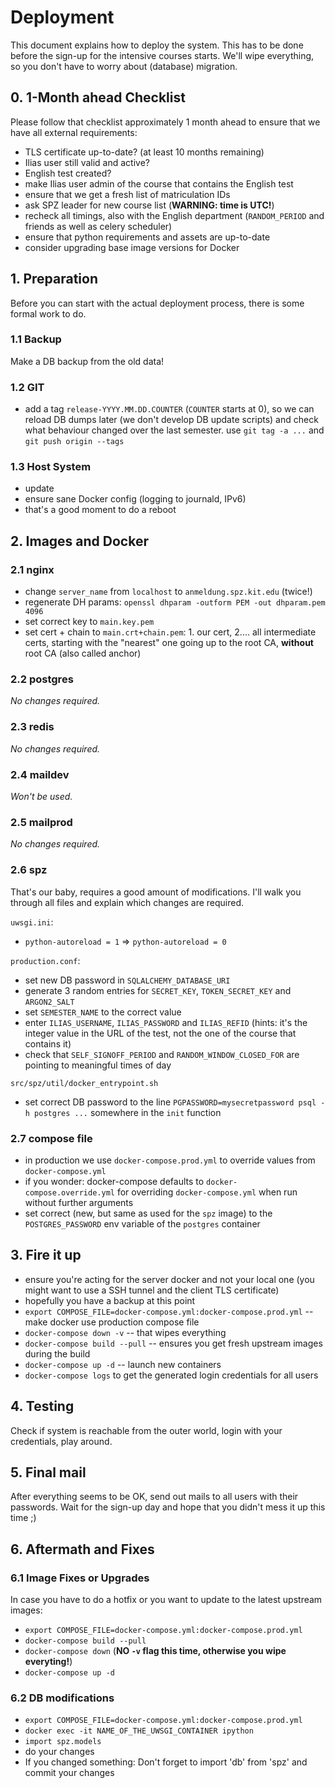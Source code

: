 # Deployment
This document explains how to deploy the system. This has to be done before the sign-up for the intensive courses starts. We'll wipe everything, so you don't have to worry about (database) migration.

## 0. 1-Month ahead Checklist
Please follow that checklist approximately 1 month ahead to ensure that we have all external requirements:
- TLS certificate up-to-date? (at least 10 months remaining)
- Ilias user still valid and active?
- English test created?
- make Ilias user admin of the course that contains the English test
- ensure that we get a fresh list of matriculation IDs
- ask SPZ leader for new course list (**WARNING: time is UTC!**)
- recheck all timings, also with the English department (`RANDOM_PERIOD` and friends as well as celery scheduler)
- ensure that python requirements and assets are up-to-date
- consider upgrading base image versions for Docker

## 1. Preparation
Before you can start with the actual deployment process, there is some formal work to do.

### 1.1 Backup
Make a DB backup from the old data!

### 1.2 GIT
- add a tag `release-YYYY.MM.DD.COUNTER` (`COUNTER` starts at 0), so we can reload DB dumps later (we don't develop DB update scripts) and check what behaviour changed over the last semester. use `git tag -a ...` and `git push origin --tags`

### 1.3 Host System
- update
- ensure sane Docker config (logging to journald, IPv6)
- that's a good moment to do a reboot

## 2. Images and Docker

### 2.1 nginx
- change `server_name` from `localhost` to `anmeldung.spz.kit.edu` (twice!)
- regenerate DH params: `openssl dhparam -outform PEM -out dhparam.pem 4096`
- set correct key to `main.key.pem`
- set cert + chain to `main.crt+chain.pem`: 1. our cert, 2.... all intermediate certs, starting with the "nearest" one going up to the root CA, **without** root CA (also called anchor)

### 2.2 postgres
*No changes required.*

### 2.3 redis
*No changes required.*

### 2.4 maildev
*Won't be used.*

### 2.5 mailprod
*No changes required.*

### 2.6 spz
That's our baby, requires a good amount of modifications. I'll walk you through all files and explain which changes are required.

`uwsgi.ini`:
- `python-autoreload = 1` => `python-autoreload = 0`

`production.conf`:
- set new DB password in `SQLALCHEMY_DATABASE_URI`
- generate 3 random entries for `SECRET_KEY`, `TOKEN_SECRET_KEY` and `ARGON2_SALT`
- set `SEMESTER_NAME` to the correct value
- enter `ILIAS_USERNAME`, `ILIAS_PASSWORD` and `ILIAS_REFID` (hints: it's the integer value in the URL of the test, not the one of the course that contains it)
- check that `SELF_SIGNOFF_PERIOD` and `RANDOM_WINDOW_CLOSED_FOR` are pointing to meaningful times of day

`src/spz/util/docker_entrypoint.sh`
- set correct DB password to the line `PGPASSWORD=mysecretpassword psql -h postgres ...` somewhere in the `init` function

### 2.7 compose file
- in production we use `docker-compose.prod.yml` to override values from `docker-compose.yml`
- if you wonder: docker-compose defaults to `docker-compose.override.yml` for overriding `docker-compose.yml` when run without further arguments
- set correct (new, but same as used for the `spz` image) to the `POSTGRES_PASSWORD` env variable of the `postgres` container

## 3. Fire it up
- ensure you're acting for the server docker and not your local one (you might want to use a SSH tunnel and the client TLS certificate)
- hopefully you have a backup at this point
- `export COMPOSE_FILE=docker-compose.yml:docker-compose.prod.yml` -- make docker use production compose file
- `docker-compose down -v` -- that wipes everything
- `docker-compose build --pull` -- ensures you get fresh upstream images during the build
- `docker-compose up -d` -- launch new containers
- `docker-compose logs` to get the generated login credentials for all users

## 4. Testing
Check if system is reachable from the outer world, login with your credentials, play around.

## 5. Final mail
After everything seems to be OK, send out mails to all users with their passwords. Wait for the sign-up day and hope that you didn't mess it up this time ;)

## 6. Aftermath and Fixes

### 6.1 Image Fixes or Upgrades
In case you have to do a hotfix or you want to update to the latest upstream images:
- `export COMPOSE_FILE=docker-compose.yml:docker-compose.prod.yml`
- `docker-compose build --pull`
- `docker-compose down` (**NO `-v` flag this time, otherwise you wipe everyting!**)
- `docker-compose up -d`

### 6.2 DB modifications
- `export COMPOSE_FILE=docker-compose.yml:docker-compose.prod.yml`
- `docker exec -it NAME_OF_THE_UWSGI_CONTAINER ipython`
- `import spz.models`
- do your changes
- If you changed something: Don't forget to import 'db' from 'spz' and commit your changes
